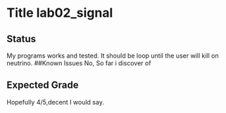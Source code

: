 # Title lab02_signal
## Status
My programs works and tested. It should be loop until the user will kill on neutrino.
##Known Issues
No, So far i discover of
## Expected Grade
Hopefully 4/5,decent I would say.